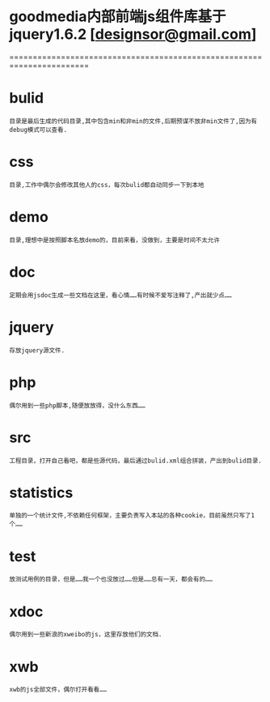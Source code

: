 ﻿# goodmedia内部前端js组件库基于jquery1.6.2 [designsor@gmail.com]

=======================================================================

# bulid 

	目录是最后生成的代码目录,其中包含min和非min的文件,后期预谋不放非min文件了,因为有debug模式可以查看.

# css 

	目录,工作中偶尔会修改其他人的css，每次bulid都自动同步一下到本地

# demo 
	
	目录,理想中是按照脚本名放demo的，目前来看，没做到，主要是时间不太允许

# doc 
	
	定期会用jsdoc生成一些文档在这里，看心情……有时候不爱写注释了,产出就少点……

# jquery
	
	存放jquery源文件.

# php

	偶尔用到一些php脚本,随便放放得，没什么东西……

# src

	工程目录，打开自己看吧，都是些源代码，最后通过bulid.xml组合拼装，产出到bulid目录.

# statistics

	单独的一个统计文件,不依赖任何框架，主要负责写入本站的各种cookie，目前虽然只写了1个……

# test

	放测试用例的目录，但是……我一个也没放过……但是……总有一天，都会有的……

# xdoc

	偶尔用到一些新浪的xweibo的js，这里存放他们的文档.

# xwb

	xwb的js全部文件，偶尔打开看看……
